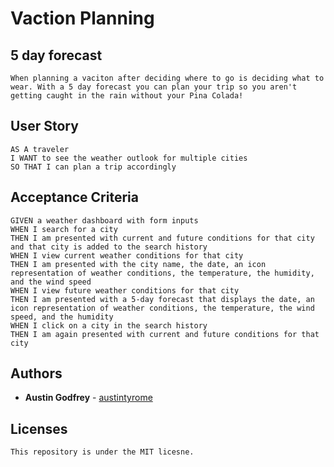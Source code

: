 # Vaction Planning

## 5 day forecast
```
When planning a vaciton after deciding where to go is deciding what to wear. With a 5 day forecast you can plan your trip so you aren't getting caught in the rain without your Pina Colada!
```
## User Story

```
AS A traveler
I WANT to see the weather outlook for multiple cities
SO THAT I can plan a trip accordingly
```

## Acceptance Criteria

```
GIVEN a weather dashboard with form inputs
WHEN I search for a city
THEN I am presented with current and future conditions for that city and that city is added to the search history
WHEN I view current weather conditions for that city
THEN I am presented with the city name, the date, an icon representation of weather conditions, the temperature, the humidity, and the wind speed
WHEN I view future weather conditions for that city
THEN I am presented with a 5-day forecast that displays the date, an icon representation of weather conditions, the temperature, the wind speed, and the humidity
WHEN I click on a city in the search history
THEN I am again presented with current and future conditions for that city
```

## Authors

* **Austin Godfrey** - [austintyrome](https://github.com/austintyrome)

## Licenses

```
This repository is under the MIT licesne.
```
